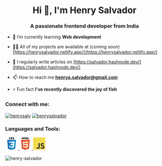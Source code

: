 <h1 align="center">Hi 👋, I'm Henry Salvador</h1>
<h3 align="center">A passionate frontend developer from India</h3>

- 🌱 I’m currently learning **Web development**

- 👨‍💻 All of my projects are available at (coming soon) [https://henrysalvador.netlify.app/](https://henrysalvador.netlify.app/)

- 📝 I regularly write articles on [https://salvador.hashnode.dev/](https://salvador.hashnode.dev/)

- 📫 How to reach me **henrya.salvador@gmail.com**

- ⚡ Fun fact **I've recently discovered the joy of fish**

<h3 align="left">Connect with me:</h3>
<p align="left">
<a href="https://twitter.com/henrysalv" target="blank"><img align="center" src="https://raw.githubusercontent.com/rahuldkjain/github-profile-readme-generator/master/src/images/icons/Social/twitter.svg" alt="henrysalv" height="30" width="40" /></a>
<a href="https://hashnode.com/henrysalvador" target="blank"><img align="center" src="https://raw.githubusercontent.com/rahuldkjain/github-profile-readme-generator/master/src/images/icons/Social/hashnode.svg" alt="henrysalvador" height="30" width="40" /></a>
</p>

<h3 align="left">Languages and Tools:</h3>
<p align="left"> <a href="https://www.w3schools.com/css/" target="_blank" rel="noreferrer"> <img src="https://raw.githubusercontent.com/devicons/devicon/master/icons/css3/css3-original-wordmark.svg" alt="css3" width="40" height="40"/> </a> <a href="https://www.w3.org/html/" target="_blank" rel="noreferrer"> <img src="https://raw.githubusercontent.com/devicons/devicon/master/icons/html5/html5-original-wordmark.svg" alt="html5" width="40" height="40"/> </a> <a href="https://developer.mozilla.org/en-US/docs/Web/JavaScript" target="_blank" rel="noreferrer"> <img src="https://raw.githubusercontent.com/devicons/devicon/master/icons/javascript/javascript-original.svg" alt="javascript" width="40" height="40"/> </a> </p>

<p><img align="center" src="https://github-readme-streak-stats.herokuapp.com/?user=henry-salvador&" alt="henry-salvador" /></p>
